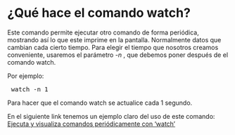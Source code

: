 # ¿Qué hace el comando watch?

Este comando permite ejecutar otro comando de forma periódica, mostrando así lo que este imprime en la pantalla. Normalmente datos que cambian cada cierto tiempo.
Para elegir el tiempo que nosotros creamos conveniente, usaremos el parámetro _-n_ , que debemos poner después de el comando watch.

Por ejemplo:
<pre> watch -n 1
</pre>

Para hacer que el comando watch se actualice cada 1 segundo.

En el siguiente link tenemos un ejemplo claro del uso de este comando: [Ejecuta y visualiza comandos periódicamente con ‘watch’](http://rm-rf.es/linux-ejecuta-visualiza-comandos-periodicamente-watch/)
